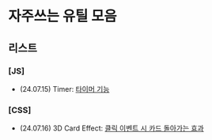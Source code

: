 # 자주쓰는 유틸 모음

## 리스트
### [JS]
- (24.07.15) Timer: [타이머 기능](https://github.com/1bins/-make-utils/tree/main/timer)

### [CSS]
- (24.07.16) 3D Card Effect: [클릭 이벤트 시 카드 돌아가는 효과](https://github.com/1bins/-make-utils/tree/main/3dcard)